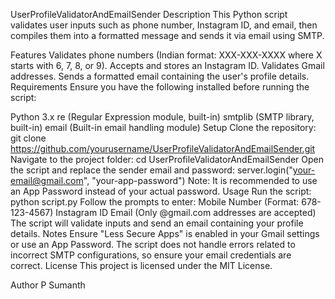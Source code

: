 UserProfileValidatorAndEmailSender
Description
This Python script validates user inputs such as phone number, Instagram ID, and email, then compiles them into a formatted message and sends it via email using SMTP.

Features
Validates phone numbers (Indian format: XXX-XXX-XXXX where X starts with 6, 7, 8, or 9).
Accepts and stores an Instagram ID.
Validates Gmail addresses.
Sends a formatted email containing the user's profile details.
Requirements
Ensure you have the following installed before running the script:

Python 3.x
re (Regular Expression module, built-in)
smtplib (SMTP library, built-in)
email (Built-in email handling module)
Setup
Clone the repository:
git clone https://github.com/yourusername/UserProfileValidatorAndEmailSender.git
Navigate to the project folder:
cd UserProfileValidatorAndEmailSender
Open the script and replace the sender email and password:
server.login("your-email@gmail.com", "your-app-password")
Note: It is recommended to use an App Password instead of your actual password.
Usage
Run the script:
python script.py
Follow the prompts to enter:
Mobile Number (Format: 678-123-4567)
Instagram ID
Email (Only @gmail.com addresses are accepted)
The script will validate inputs and send an email containing your profile details.
Notes
Ensure "Less Secure Apps" is enabled in your Gmail settings or use an App Password.
The script does not handle errors related to incorrect SMTP configurations, so ensure your email credentials are correct.
License
This project is licensed under the MIT License.

Author
P Sumanth
